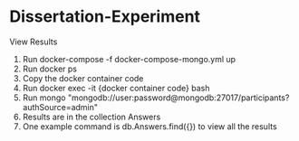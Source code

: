 # Dissertation-Experiment
View Results

1) Run docker-compose -f docker-compose-mongo.yml up
2) Run docker ps
3) Copy the docker container code
4) Run docker exec -it {docker container code} bash
5) Run mongo "mongodb://user:password@mongodb:27017/participants?authSource=admin"
6) Results are in the collection Answers
7) One example command is db.Answers.find({}) to view all the results
